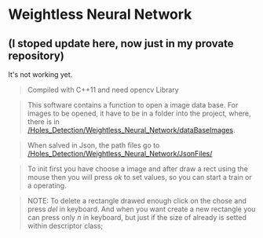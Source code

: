 # Weightless Neural Network
## (I stoped update here, now just in my provate repository)

It's not working yet.

>Compiled with C++11 and need opencv Library

>This software contains a function to open a image data base. For images to be opened, it have to be in a folder into the project, where, there is in  [/Holes_Detection/Weightless_Neural_Network/dataBaseImages]().

> When salved in Json, the path files go to [/Holes_Detection/Weightless_Neural_Network/JsonFiles/]()

>To init first you have choose a image and after draw a rect using the mouse then you will press *ok* to set values, so you can start a train or a operating.

>NOTE: To delete a rectangle drawed enough click on the chose and press *del* in keyboard. And when you want create a new rectangle you can press only *n* in keyboard, but just if the size of already is setted within descriptor class;
